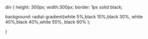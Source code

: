<!DOCTYPE html>
<html lang="en">
<head>
  <meta charset="UTF-8">
  <meta http-equiv="X-UA-Compatible" content="IE=edge">
  <meta name="viewport" content="width=device-width, initial-scale=1.0">
  <title>Document</title>
  <link rel="stylesheet" href="style.css">
</head>
<body>
  <div></div>
</body>
</html>


div {
  height: 300px;
  width:300px;
  border: 1px solid black;
  
background: radial-gradient(white 5%,black 10%,black 30%, white 40%,black 40%,white 50%, black 60% );
  
}
 
